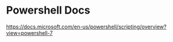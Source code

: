 # Powershell Docs
<https://docs.microsoft.com/en-us/powershell/scripting/overview?view=powershell-7>

